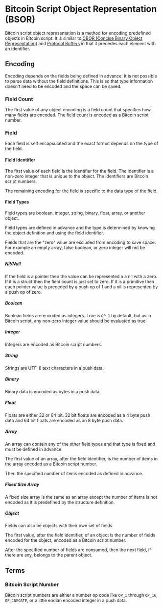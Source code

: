 # Bitcoin Script Object Representation (BSOR)

Bitcoin script object representation is a method for encoding predefined objects in Bitcoin script. It is similar to [CBOR (Concise Binary Object Representation)](https://cbor.io/) and [Protocol Buffers](https://developers.google.com/protocol-buffers) in that it precedes each element with an identifier.


## Encoding

Encoding depends on the fields being defined in advance. It is not possible to parse data without the field definitions. This is so that type information doesn't need to be encoded and the space can be saved.

### Field Count

The first value of any object encoding is a field count that specifies how many fields are encoded. The field count is encoded as a Bitcoin script number.

### Field

Each field is self encapsulated and the exact format depends on the type of the field.

#### Field Identifier

The first value of each field is the identifier for the field. The identifier is a non-zero integer that is unique to the object. The identifiers are Bitcoin script numbers.

The remaining encoding for the field is specific to the data type of the field.

#### Field Types

Field types are boolean, integer, string, binary, float, array, or another object.

Field types are defined in advance and the type is determined by knowing the object definition and using the field identifier.

Fields that are the "zero" value are excluded from encoding to save space. For example an empty array, false boolean, or zero integer will not be encoded.

##### Nil/Null

If the field is a pointer then the value can be represented a a nil with a zero. If it is a struct then the field count is just set to zero. If it is a primitive then each pointer value is preceded by a push op of 1 and a nil is represented by a push op of zero.

##### Boolean

Boolean fields are encoded as integers. True is `OP_1` by default, but as in Bitcoin script, any non-zero integer value should be evaluated as true.

##### Integer

Integers are encoded as Bitcoin script numbers.

##### String

Strings are UTF-8 text characters in a push data.

##### Binary

Binary data is encoded as bytes in a push data.

##### Float

Floats are either 32 or 64 bit. 32 bit floats are encoded as a 4 byte push data and 64 bit floats are encoded as an 8 byte push data.

##### Array

An array can contain any of the other field types and that type is fixed and must be defined in advance.

The first value of an array, after the field identifier, is the number of items in the array encoded as a Bitcoin script number.

Then the specified number of items encoded as defined in advance.

##### Fixed Size Array

A fixed size array is the same as an array except the number of items is not encoded as it is predefined by the structure definition.

##### Object

Fields can also be objects with their own set of fields.

The first value, after the field identifier, of an object is the number of fields encoded for the object, encoded as a Bitcoin script number.

After the specified number of fields are consumed, then the next field, if there are any, belongs to the parent object.

## Terms

### Bitcoin Script Number

Bitcoin script numbers are either a number op code like `OP_1` through `OP_16`, `OP_1NEGATE`, or a little endian encoded integer in a push data.
